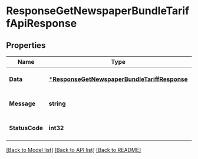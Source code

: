 # ResponseGetNewspaperBundleTariffApiResponse

## Properties
Name | Type | Description | Notes
------------ | ------------- | ------------- | -------------
**Data** | [***ResponseGetNewspaperBundleTariffResponse**](response.GetNewspaperBundleTariffResponse.md) |  | [optional] [default to null]
**Message** | **string** |  | [optional] [default to null]
**StatusCode** | **int32** |  | [optional] [default to null]

[[Back to Model list]](../README.md#documentation-for-models) [[Back to API list]](../README.md#documentation-for-api-endpoints) [[Back to README]](../README.md)


